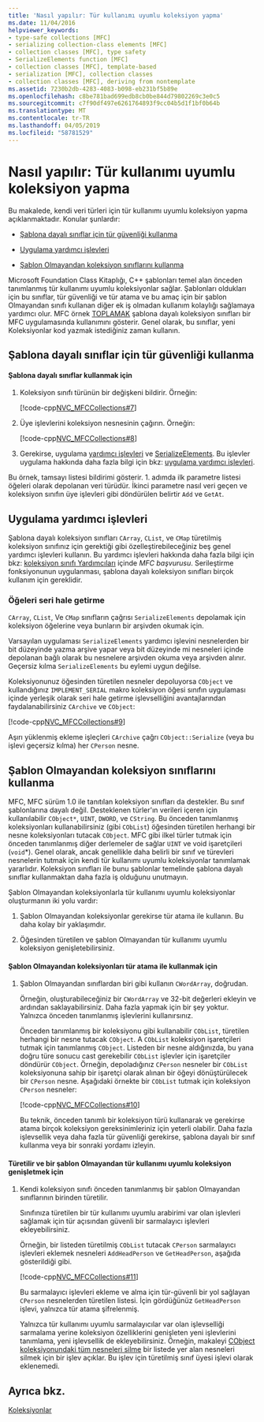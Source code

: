 ```yaml
---
title: 'Nasıl yapılır: Tür kullanımı uyumlu koleksiyon yapma'
ms.date: 11/04/2016
helpviewer_keywords:
- type-safe collections [MFC]
- serializing collection-class elements [MFC]
- collection classes [MFC], type safety
- SerializeElements function [MFC]
- collection classes [MFC], template-based
- serialization [MFC], collection classes
- collection classes [MFC], deriving from nontemplate
ms.assetid: 7230b2db-4283-4083-b098-eb231bf5b89e
ms.openlocfilehash: c8be781bad699edb8cb0be844d79802269c3e0c5
ms.sourcegitcommit: c7f90df497e6261764893f9cc04b5d1f1bf0b64b
ms.translationtype: MT
ms.contentlocale: tr-TR
ms.lasthandoff: 04/05/2019
ms.locfileid: "58781529"
---
```

# <a name="how-to-make-a-type-safe-collection"></a>Nasıl yapılır: Tür kullanımı uyumlu koleksiyon yapma

Bu makalede, kendi veri türleri için tür kullanımı uyumlu koleksiyon yapma açıklanmaktadır. Konular şunlardır:

- [Şablona dayalı sınıflar için tür güvenliği kullanma](#_core_using_template.2d.based_classes_for_type_safety)

- [Uygulama yardımcı işlevleri](#_core_implementing_helper_functions)

- [Şablon Olmayandan koleksiyon sınıflarını kullanma](#_core_using_nontemplate_collection_classes)

Microsoft Foundation Class Kitaplığı, C++ şablonları temel alan önceden tanımlanmış tür kullanımı uyumlu koleksiyonlar sağlar. Şablonları oldukları için bu sınıflar, tür güvenliği ve tür atama ve bu amaç için bir şablon Olmayandan sınıfı kullanan diğer ek iş olmadan kullanım kolaylığı sağlamaya yardımcı olur. MFC örnek [TOPLAMAK](../overview/visual-cpp-samples.md) şablona dayalı koleksiyon sınıfları bir MFC uygulamasında kullanımını gösterir. Genel olarak, bu sınıflar, yeni Koleksiyonlar kod yazmak istediğiniz zaman kullanın.

##  <a name="_core_using_template.2d.based_classes_for_type_safety"></a> Şablona dayalı sınıflar için tür güvenliği kullanma

#### <a name="to-use-template-based-classes"></a>Şablona dayalı sınıflar kullanmak için

1. Koleksiyon sınıfı türünün bir değişkeni bildirir. Örneğin:

   [!code-cpp[NVC_MFCCollections#7](../mfc/codesnippet/cpp/how-to-make-a-type-safe-collection_1.cpp)]

1. Üye işlevlerini koleksiyon nesnesinin çağırın. Örneğin:

   [!code-cpp[NVC_MFCCollections#8](../mfc/codesnippet/cpp/how-to-make-a-type-safe-collection_2.cpp)]

1. Gerekirse, uygulama [yardımcı işlevleri](../mfc/reference/collection-class-helpers.md) ve [SerializeElements](../mfc/reference/collection-class-helpers.md#serializeelements). Bu işlevler uygulama hakkında daha fazla bilgi için bkz: [uygulama yardımcı işlevleri](#_core_implementing_helper_functions).

Bu örnek, tamsayı listesi bildirimi gösterir. 1. adımda ilk parametre listesi öğeleri olarak depolanan veri türüdür. İkinci parametre nasıl veri geçen ve koleksiyon sınıfın üye işlevleri gibi döndürülen belirtir `Add` ve `GetAt`.

##  <a name="_core_implementing_helper_functions"></a> Uygulama yardımcı işlevleri

Şablona dayalı koleksiyon sınıfları `CArray`, `CList`, ve `CMap` türetilmiş koleksiyon sınıfınız için gerektiği gibi özelleştirebileceğiniz beş genel yardımcı işlevleri kullanın. Bu yardımcı işlevleri hakkında daha fazla bilgi için bkz: [koleksiyon sınıfı Yardımcıları](../mfc/reference/collection-class-helpers.md) içinde *MFC başvurusu*. Serileştirme fonksiyonunun uygulanması, şablona dayalı koleksiyon sınıfları birçok kullanım için gereklidir.

###  <a name="_core_serializing_elements"></a> Öğeleri seri hale getirme

`CArray`, `CList`, Ve `CMap` sınıfların çağrısı `SerializeElements` depolamak için koleksiyon öğelerine veya bunların bir arşivden okumak için.

Varsayılan uygulaması `SerializeElements` yardımcı işlevini nesnelerden bir bit düzeyinde yazma arşive yapar veya bit düzeyinde mi nesneleri içinde depolanan bağlı olarak bu nesnelere arşivden okuma veya arşivden alınır. Geçersiz kılma `SerializeElements` bu eylemi uygun değilse.

Koleksiyonunuz öğesinden türetilen nesneler depoluyorsa `CObject` ve kullandığınız `IMPLEMENT_SERIAL` makro koleksiyon öğesi sınıfın uygulaması içinde yerleşik olarak seri hale getirme işlevselliğini avantajlarından faydalanabilirsiniz `CArchive` ve `CObject`:

[!code-cpp[NVC_MFCCollections#9](../mfc/codesnippet/cpp/how-to-make-a-type-safe-collection_3.cpp)]

Aşırı yüklenmiş ekleme işleçleri `CArchive` çağrı `CObject::Serialize` (veya bu işlevi geçersiz kılma) her `CPerson` nesne.

##  <a name="_core_using_nontemplate_collection_classes"></a> Şablon Olmayandan koleksiyon sınıflarını kullanma

MFC, MFC sürüm 1.0 ile tanıtılan koleksiyon sınıfları da destekler. Bu sınıf şablonlarına dayalı değil. Desteklenen türler'ın verileri içeren için kullanılabilir `CObject*`, `UINT`, `DWORD`, ve `CString`. Bu önceden tanımlanmış koleksiyonları kullanabilirsiniz (gibi `CObList`) öğesinden türetilen herhangi bir nesne koleksiyonları tutacak `CObject`. MFC gibi ilkel türler tutmak için önceden tanımlanmış diğer derlemeler de sağlar `UINT` ve void işaretçileri (`void`*). Genel olarak, ancak genellikle daha belirli bir sınıf ve türevleri nesnelerin tutmak için kendi tür kullanımı uyumlu koleksiyonlar tanımlamak yararlıdır. Koleksiyon sınıfları ile bunu şablonlar temelinde şablona dayalı sınıflar kullanmaktan daha fazla iş olduğunu unutmayın.

Şablon Olmayandan koleksiyonlarla tür kullanımı uyumlu koleksiyonlar oluşturmanın iki yolu vardır:

1. Şablon Olmayandan koleksiyonlar gerekirse tür atama ile kullanın. Bu daha kolay bir yaklaşımdır.

1. Öğesinden türetilen ve şablon Olmayandan tür kullanımı uyumlu koleksiyon genişletebilirsiniz.

#### <a name="to-use-the-nontemplate-collections-with-type-casting"></a>Şablon Olmayandan koleksiyonları tür atama ile kullanmak için

1. Şablon Olmayandan sınıflardan biri gibi kullanın `CWordArray`, doğrudan.

   Örneğin, oluşturabileceğiniz bir `CWordArray` ve 32-bit değerleri ekleyin ve ardından saklayabilirsiniz. Daha fazla yapmak için bir şey yoktur. Yalnızca önceden tanımlanmış işlevlerini kullanırsınız.

   Önceden tanımlanmış bir koleksiyonu gibi kullanabilir `CObList`, türetilen herhangi bir nesne tutacak `CObject`. A `CObList` koleksiyon işaretçileri tutmak için tanımlanmış `CObject`. Listeden bir nesne aldığınızda, bu yana doğru türe sonucu cast gerekebilir `CObList` işlevler için işaretçiler döndürür `CObject`. Örneğin, depoladığınız `CPerson` nesneler bir `CObList` koleksiyonuna sahip bir işaretçi olarak alınan bir öğeyi dönüştürülecek bir `CPerson` nesne. Aşağıdaki örnekte bir `CObList` tutmak için koleksiyon `CPerson` nesneler:

   [!code-cpp[NVC_MFCCollections#10](../mfc/codesnippet/cpp/how-to-make-a-type-safe-collection_4.cpp)]

   Bu teknik, önceden tanımlı bir koleksiyon türü kullanarak ve gerekirse atama birçok koleksiyon gereksinimleriniz için yeterli olabilir. Daha fazla işlevsellik veya daha fazla tür güvenliği gerekirse, şablona dayalı bir sınıf kullanma veya bir sonraki yordamı izleyin.

#### <a name="to-derive-and-extend-a-nontemplate-type-safe-collection"></a>Türetilir ve bir şablon Olmayandan tür kullanımı uyumlu koleksiyon genişletmek için

1. Kendi koleksiyon sınıfı önceden tanımlanmış bir şablon Olmayandan sınıflarının birinden türetilir.

   Sınıfınıza türetilen bir tür kullanımı uyumlu arabirimi var olan işlevleri sağlamak için tür açısından güvenli bir sarmalayıcı işlevleri ekleyebilirsiniz.

   Örneğin, bir listeden türetilmiş `CObList` tutacak `CPerson` sarmalayıcı işlevleri eklemek nesneleri `AddHeadPerson` ve `GetHeadPerson`, aşağıda gösterildiği gibi.

   [!code-cpp[NVC_MFCCollections#11](../mfc/codesnippet/cpp/how-to-make-a-type-safe-collection_5.h)]

   Bu sarmalayıcı işlevleri ekleme ve alma için tür-güvenli bir yol sağlayan `CPerson` nesnelerden türetilen listesi. İçin gördüğünüz `GetHeadPerson` işlevi, yalnızca tür atama şifrelenmiş.

   Yalnızca tür kullanımı uyumlu sarmalayıcılar var olan işlevselliği sarmalama yerine koleksiyon özelliklerini genişleten yeni işlevlerini tanımlama, yeni işlevsellik de ekleyebilirsiniz. Örneğin, makaleyi [CObject koleksiyonundaki tüm nesneleri silme](../mfc/deleting-all-objects-in-a-cobject-collection.md) bir listede yer alan nesneleri silmek için bir işlev açıklar. Bu işlev için türetilmiş sınıf üyesi işlevi olarak eklenemedi.

## <a name="see-also"></a>Ayrıca bkz.

[Koleksiyonlar](../mfc/collections.md)
